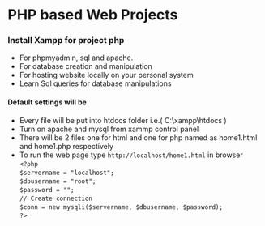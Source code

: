 # PHP based Web Projects    
### Install Xampp for project php

* For phpmyadmin, sql and apache.
* For database creation and manipulation
* For hosting website locally on your personal system
* Learn Sql queries for database manipulations

#### Default settings will be  
* Every file will be put into htdocs folder i.e.( C:\xampp\htdocs )
* Turn on apache and mysql from xammp control panel  
* There will be 2 files one for html and one for php named as home1.html and home1.php respectively    
* To run the web page type `http://localhost/home1.html` in browser  
`<?php`   
`$servername = "localhost";`    
`$dbusername = "root";`    
`$password = "";`    
`// Create connection`    
`$conn = new mysqli($servername, $dbusername, $password);`    
`?>`  


